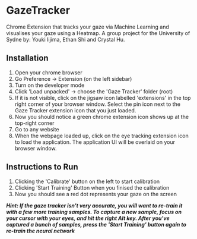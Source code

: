 # GazeTracker
Chrome Extension that tracks your gaze via Machine Learning and visualises your gaze using a Heatmap. A group project for the University of Sydne by: Youki Iijima, Ethan Shi and Crystal Hu.

## Installation
1. Open your chrome browser
2. Go Preference -> Extension (on the left sidebar)
3. Turn on the developer mode
4. Click 'Load unpacked' -> choose the 'Gaze Tracker' folder (root)
5. If it is not visible, click on the jigsaw icon labelled 'extensions' in the top right corner of your browser window. Select the pin icon next to the Gaze Tracker extension icon that you just loaded.
6. Now you should notice a green chrome extension icon shows up at the top-right corner
7. Go to any website
8. When the webpage loaded up, click on the eye tracking extension icon to load the application. The application UI will be overlaid on your browser window.


## Instructions to Run
1. Clicking the 'Calibrate' button on the left to start calibration
2. Clicking 'Start Training' Button when you finised the calibration
3. Now you should see a red dot represents your gaze on the screen  
  

***Hint: If the gaze tracker isn't very accurate, you will want to re-train it with a few more training samples. To capture a new sample, focus on your cursor with your eyes, and hit the right Alt key. After you've captured a bunch of samples, press the 'Start Training' button again to re-train the neural network***
